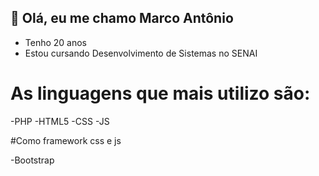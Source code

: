 ## 👋 Olá, eu me chamo Marco Antônio

- Tenho 20 anos
- Estou cursando Desenvolvimento de Sistemas no SENAI

# As linguagens que mais utilizo são:

-PHP
-HTML5
-CSS
-JS

#Como framework css e js

-Bootstrap
